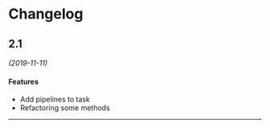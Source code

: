 # Changelog
## 2.1
*(2019-11-11)*

#### Features
* Add pipelines to task
* Refactoring some methods

---
